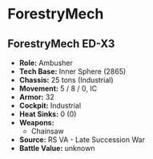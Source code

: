 # ForestryMech
## ForestryMech ED-X3
- **Role:** Ambusher
- **Tech Base:** Inner Sphere (2865)
- **Chassis:** 25 tons (Industrial)
- **Movement:** 5 / 8 / 0, IC
- **Armor:** 32
- **Cockpit:** Industrial
- **Heat Sinks:** 0 (0)
- **Weapons:**
  - Chainsaw
- **Source:** RS VA - Late Succession War
- **Battle Value:** unknown

